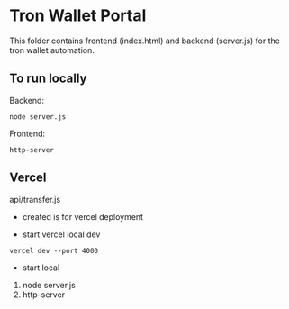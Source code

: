 # Tron Wallet Portal

This folder contains frontend (index.html) and backend (server.js) for the tron wallet automation.

## To run locally

Backend:

```
node server.js
```

Frontend:

```
http-server
```

## Vercel

api/transfer.js

- created is for vercel deployment

- start vercel local dev

```
vercel dev --port 4000
```

- start local

1. node server.js
2. http-server
